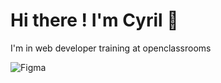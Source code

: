 # Hi there ! I'm Cyril 👋

I'm in web developer training at openclassrooms

![Figma](https://img.shields.io/badge/figma-%23F24E1E.svg?style=for-the-badge&logo=figma&logoColor=white)

